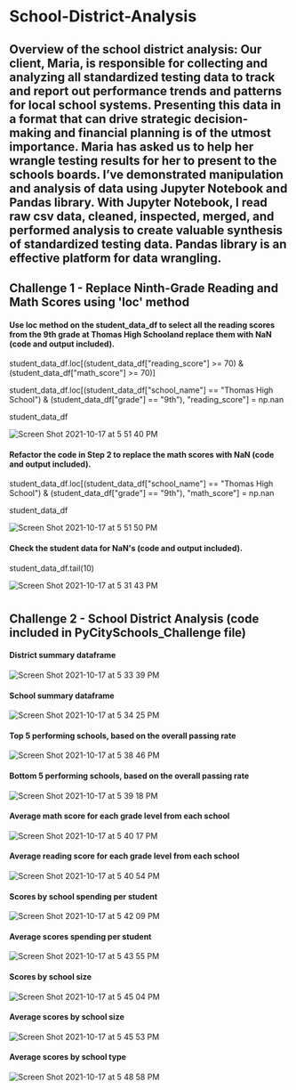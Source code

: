 # School-District-Analysis

## Overview of the school district analysis: Our client, Maria, is responsible for collecting and analyzing all standardized testing data to track and report out performance trends and patterns for local school systems. Presenting this data in a format that can drive strategic decision-making and financial planning is of the utmost importance.  Maria has asked us to help her wrangle testing results for her to present to the schools boards. I’ve demonstrated manipulation and analysis of data using Jupyter Notebook and Pandas library. With Jupyter Notebook, I read raw csv data, cleaned, inspected, merged, and performed analysis to create valuable synthesis of standardized testing data. Pandas library is an effective platform for data wrangling.

## Challenge 1 - Replace Ninth-Grade Reading and Math Scores using 'loc' method
#### Use loc method on the student_data_df to select all the reading scores from the 9th grade at Thomas High Schooland replace them with NaN (code and output included).

student_data_df.loc[(student_data_df["reading_score"] >= 70) & (student_data_df["math_score"] >= 70)]

student_data_df.loc[(student_data_df["school_name"] == "Thomas High School") & (student_data_df["grade"] == "9th"), "reading_score"] = np.nan

student_data_df

  ![Screen Shot 2021-10-17 at 5 51 40 PM](https://user-images.githubusercontent.com/90878939/137647816-fb2dd5f7-3cfd-42c7-9fd6-b23b38829879.png)

#### Refactor the code in Step 2 to replace the math scores with NaN (code and output included).

student_data_df.loc[(student_data_df["school_name"] == "Thomas High School") & (student_data_df["grade"] == "9th"), "math_score"] = np.nan

student_data_df

  ![Screen Shot 2021-10-17 at 5 51 50 PM](https://user-images.githubusercontent.com/90878939/137647820-b48b9e9c-290b-4ad4-926b-5997e8ae6e7b.png)

#### Check the student data for NaN's (code and output included). 
student_data_df.tail(10)

  ![Screen Shot 2021-10-17 at 5 31 43 PM](https://user-images.githubusercontent.com/90878939/137647260-ecc31a7b-49eb-4af7-b39f-05c011f9bcfd.png)

#

## Challenge 2 - School District Analysis (code included in PyCitySchools_Challenge file)

#### District summary dataframe
  ![Screen Shot 2021-10-17 at 5 33 39 PM](https://user-images.githubusercontent.com/90878939/137647317-8593a442-4db7-4292-9d05-a7b78d83b37d.png)

#### School summary dataframe
  ![Screen Shot 2021-10-17 at 5 34 25 PM](https://user-images.githubusercontent.com/90878939/137647338-2a72ca88-f7f8-4cd9-81f7-4117c7275e17.png)

#### Top 5 performing schools, based on the overall passing rate
  ![Screen Shot 2021-10-17 at 5 38 46 PM](https://user-images.githubusercontent.com/90878939/137647454-07e93a2a-9bcb-40fb-a605-9145988eeef5.png)

#### Bottom 5 performing schools, based on the overall passing rate
  ![Screen Shot 2021-10-17 at 5 39 18 PM](https://user-images.githubusercontent.com/90878939/137647483-2a196214-5f7f-4cd4-8993-d3f49ce1227a.png)

#### Average math score for each grade level from each school
  ![Screen Shot 2021-10-17 at 5 40 17 PM](https://user-images.githubusercontent.com/90878939/137647505-6713a069-c0b8-4cef-992c-e6bb7dfac9ff.png)

#### Average reading score for each grade level from each school
  ![Screen Shot 2021-10-17 at 5 40 54 PM](https://user-images.githubusercontent.com/90878939/137647527-84c3ab37-80f7-48c8-b7ce-77e5df6b7502.png)

#### Scores by school spending per student
  ![Screen Shot 2021-10-17 at 5 42 09 PM](https://user-images.githubusercontent.com/90878939/137647573-4b0223b7-6190-4141-be07-45162d13c648.png)

#### Average scores spending per student
  ![Screen Shot 2021-10-17 at 5 43 55 PM](https://user-images.githubusercontent.com/90878939/137647622-b99b630a-0fc7-4d38-ae4b-e260b8d40b7d.png)

#### Scores by school size
  ![Screen Shot 2021-10-17 at 5 45 04 PM](https://user-images.githubusercontent.com/90878939/137647637-751302e1-7469-4a05-9f31-dda7f3e17b8f.png)

#### Average scores by school size
  ![Screen Shot 2021-10-17 at 5 45 53 PM](https://user-images.githubusercontent.com/90878939/137647672-cbf9597b-438d-45b9-997f-076a87397049.png)

#### Average scores by school type
  ![Screen Shot 2021-10-17 at 5 48 58 PM](https://user-images.githubusercontent.com/90878939/137647753-0e451094-8d06-4d46-8723-a6d4961db3f2.png)
